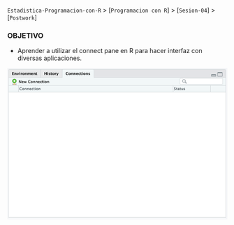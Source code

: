 `Estadistica-Programacion-con-R` > [`Programacion con R`] > [`Sesion-04`] > [`Postwork`] 

### OBJETIVO
- Aprender a utilizar el connect pane en R para hacer interfaz con diversas aplicaciones.

![RScloud](../images/Rstudioconect.png)
